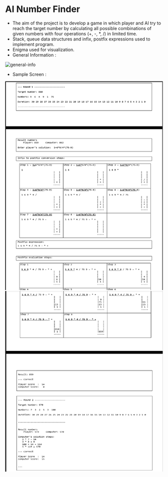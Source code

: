 # AI Number Finder

- The aim of the project is to develop a game in which player and AI try to reach the target number by calculating all possible combinations of given numbers with four operations (+, -, *, /) in limited time.
- Stack, queue data structures and infix, postfix expressions used to implement program.
- Enigma used for visualization.
- General Information :

![general-info](general_info.png)

- Sample Screen :

![screen1](screen1.png)
![screen2](screen2.png)
